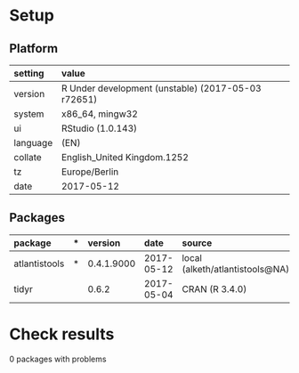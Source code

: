 # Setup

## Platform

|setting  |value                                              |
|:--------|:--------------------------------------------------|
|version  |R Under development (unstable) (2017-05-03 r72651) |
|system   |x86_64, mingw32                                    |
|ui       |RStudio (1.0.143)                                  |
|language |(EN)                                               |
|collate  |English_United Kingdom.1252                        |
|tz       |Europe/Berlin                                      |
|date     |2017-05-12                                         |

## Packages

|package       |*  |version    |date       |source                          |
|:-------------|:--|:----------|:----------|:-------------------------------|
|atlantistools |*  |0.4.1.9000 |2017-05-12 |local (alketh/atlantistools@NA) |
|tidyr         |   |0.6.2      |2017-05-04 |CRAN (R 3.4.0)                  |

# Check results
0 packages with problems


